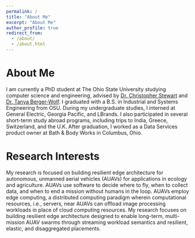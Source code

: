 ```yaml
---
permalink: /
title: "About Me"
excerpt: "About Me"
author_profile: true
redirect_from: 
  - /about/
  - /about.html
---
```


About Me
======

I am currently a PhD student at The Ohio State University studying computer science and engineering, advised by [Dr. Christopher Stewart](https://www.reroutlab.org/) and [Dr. Tanya Berger-Wolf](https://cse.osu.edu/people/berger-wolf.1). I graduated with a B.S. in Industrial and Systems Engineering from OSU. During my undergraduate studies, I interned at General Electric, Georgia Pacific, and LBrands. I also participated in several short-term study abroad programs, including trips to India, Greece, Switzerland, and the U.K. After graduation, I worked as a Data Services product owner at Bath & Body Works in Columbus, Ohio. 

Research Interests
======

My research is focused on building resilient edge architecture for autonomous, unmanned aerial vehicles (AUAVs) for applications in ecology and agriculture. AUAVs use software to decide where to fly, when to collect data, and when to end a mission without humans in the loop. AUAVs employ edge computing, a distributed computing paradigm wherein computational resources, i.e., servers, near AUAVs can offload image processing workloads in place of cloud computing resources. My research focuses on building resilient edge architecture designed to enable long-term, multi-mission AUAV swarms through streaming workload semantics and resilient, elastic, and disaggregated placements. 
